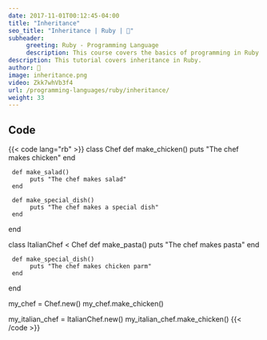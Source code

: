 ```yaml
---
date: 2017-11-01T00:12:45-04:00
title: "Inheritance"
seo_title: "Inheritance | Ruby | 🦒"
subheader:
     greeting: Ruby - Programming Language
     description: This course covers the basics of programming in Ruby. Work your way through the videos/articles and I'll teach you everything you need to know to start your programming journey!
description: This tutorial covers inheritance in Ruby.
author: 🦒
image: inheritance.png
video: Zkk7whVb3f4
url: /programming-languages/ruby/inheritance/
weight: 33
---
```


## Code

{{< code lang="rb" >}}
class Chef
     def make_chicken()
          puts "The chef makes chicken"
     end

     def make_salad()
          puts "The chef makes salad"
     end

     def make_special_dish()
          puts "The chef makes a special dish"
     end
end

class ItalianChef < Chef
     def make_pasta()
          puts "The chef makes pasta"
     end

     def make_special_dish()
          puts "The chef makes chicken parm"
     end
end

my_chef = Chef.new()
my_chef.make_chicken()

my_italian_chef = ItalianChef.new()
my_italian_chef.make_chicken()
{{< /code >}}